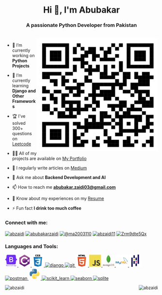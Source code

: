 <h1 align="center">Hi 👋, I'm Abubakar</h1>
<h3 align="center">A passionate Python Developer from Pakistan</h3>

<br>
<img align="right" src="Linktree.png" alt="Your Image" width="400" height="370"/>

- 🔭 I’m currently working on **Python Projects**

- 🌱 I’m currently learning **Django and Other Frameworks**

- 🏆 I've solved 300+ questions on [Leetcode](https://leetcode.com/u/abzaidi11/)

- 👨‍💻 All of my projects are available on [My Portfolio](https://abzaidi.github.io/)

- 📝 I regularly write articles on [Medium](https://medium.com/@ma2003110)

- 💬 Ask me about **Backend Development and AI**

- 📫 How to reach me **abubakar.zaidi03@gmail.com**

- 📄 Know about my experiences on my [Resume](https://drive.google.com/file/d/1KWwU-qBEiABephd69buYcUaTCOECdsqf/view?usp=sharing)

- ⚡ Fun fact **I drink too much coffee**

<h3 align="left">Connect with me:</h3>
<p align="left">
<a href="https://dev.to/abzaidi" target="blank"><img align="center" src="https://raw.githubusercontent.com/rahuldkjain/github-profile-readme-generator/master/src/images/icons/Social/devto.svg" alt="abzaidi" height="30" width="40" /></a>
<a href="https://linkedin.com/in/abubakarzaidi" target="blank"><img align="center" src="https://raw.githubusercontent.com/rahuldkjain/github-profile-readme-generator/master/src/images/icons/Social/linked-in-alt.svg" alt="abubakarzaidi" height="30" width="40" /></a>
<a href="https://medium.com/@ma2003110" target="blank"><img align="center" src="https://raw.githubusercontent.com/rahuldkjain/github-profile-readme-generator/master/src/images/icons/Social/medium.svg" alt="@ma2003110" height="30" width="40" /></a>
<a href="https://www.leetcode.com/abzaidi11" target="blank"><img align="center" src="https://raw.githubusercontent.com/rahuldkjain/github-profile-readme-generator/master/src/images/icons/Social/leet-code.svg" alt="abzaidi11" height="30" width="40" /></a>
<a href="https://discord.gg/Zrm9dte5Qx" target="blank"><img align="center" src="https://raw.githubusercontent.com/rahuldkjain/github-profile-readme-generator/master/src/images/icons/Social/discord.svg" alt="Zrm9dte5Qx" height="30" width="40" /></a>
</p>

<h3 align="left">Languages and Tools:</h3>
<p align="left"> <a href="https://getbootstrap.com" target="_blank" rel="noreferrer"> <img src="https://raw.githubusercontent.com/devicons/devicon/master/icons/bootstrap/bootstrap-plain-wordmark.svg" alt="bootstrap" width="40" height="40"/> </a> <a href="https://www.w3schools.com/cs/" target="_blank" rel="noreferrer"> <img src="https://raw.githubusercontent.com/devicons/devicon/master/icons/csharp/csharp-original.svg" alt="csharp" width="40" height="40"/> </a> <a href="https://www.w3schools.com/css/" target="_blank" rel="noreferrer"> <img src="https://raw.githubusercontent.com/devicons/devicon/master/icons/css3/css3-original-wordmark.svg" alt="css3" width="40" height="40"/> </a> <a href="https://www.djangoproject.com/" target="_blank" rel="noreferrer"> <img src="https://cdn.worldvectorlogo.com/logos/django.svg" alt="django" width="40" height="40"/> </a> <a href="https://git-scm.com/" target="_blank" rel="noreferrer"> <img src="https://www.vectorlogo.zone/logos/git-scm/git-scm-icon.svg" alt="git" width="40" height="40"/> </a> <a href="https://www.w3.org/html/" target="_blank" rel="noreferrer"> <img src="https://raw.githubusercontent.com/devicons/devicon/master/icons/html5/html5-original-wordmark.svg" alt="html5" width="40" height="40"/> </a> <a href="https://developer.mozilla.org/en-US/docs/Web/JavaScript" target="_blank" rel="noreferrer"> <img src="https://raw.githubusercontent.com/devicons/devicon/master/icons/javascript/javascript-original.svg" alt="javascript" width="40" height="40"/> </a> <a href="https://www.mongodb.com/" target="_blank" rel="noreferrer"> <img src="https://raw.githubusercontent.com/devicons/devicon/master/icons/mongodb/mongodb-original-wordmark.svg" alt="mongodb" width="40" height="40"/> </a> <a href="https://www.mysql.com/" target="_blank" rel="noreferrer"> <img src="https://raw.githubusercontent.com/devicons/devicon/master/icons/mysql/mysql-original-wordmark.svg" alt="mysql" width="40" height="40"/> </a> <a href="https://pandas.pydata.org/" target="_blank" rel="noreferrer"> <img src="https://raw.githubusercontent.com/devicons/devicon/2ae2a900d2f041da66e950e4d48052658d850630/icons/pandas/pandas-original.svg" alt="pandas" width="40" height="40"/> <a href="https://postman.com" target="_blank" rel="noreferrer"> <img src="https://www.vectorlogo.zone/logos/getpostman/getpostman-icon.svg" alt="postman" width="40" height="40"/> </a> <a href="https://www.python.org" target="_blank" rel="noreferrer"> <img src="https://raw.githubusercontent.com/devicons/devicon/master/icons/python/python-original.svg" alt="python" width="40" height="40"/> </a> <a href="https://scikit-learn.org/" target="_blank" rel="noreferrer"> <img src="https://upload.wikimedia.org/wikipedia/commons/0/05/Scikit_learn_logo_small.svg" alt="scikit_learn" width="40" height="40"/> </a> <a href="https://seaborn.pydata.org/" target="_blank" rel="noreferrer"> <img src="https://seaborn.pydata.org/_images/logo-mark-lightbg.svg" alt="seaborn" width="40" height="40"/> </a> <a href="https://www.sqlite.org/" target="_blank" rel="noreferrer"> <img src="https://www.vectorlogo.zone/logos/sqlite/sqlite-icon.svg" alt="sqlite" width="40" height="40"/> </a> </p>

<p><img align="right" src="https://github-readme-streak-stats.herokuapp.com/?user=abzaidi&" alt="abzaidi" /></p>
<p><img src="https://github-readme-stats.vercel.app/api/top-langs?username=abzaidi&show_icons=true&locale=en&layout=compact" alt="abzaidi" /></p>


